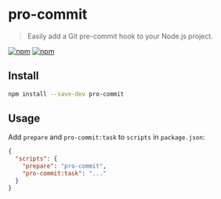 # pro-commit

> Easily add a Git pre-commit hook to your Node.js project.

[![npm](https://img.shields.io/npm/v/pro-commit.svg)](https://www.npmjs.com/package/pro-commit)
[![npm](https://img.shields.io/npm/dt/pro-commit.svg)](https://www.npmjs.com/package/pro-commit)

## Install

```sh
npm install --save-dev pro-commit
```

## Usage

Add `prepare` and `pro-commit:task` to `scripts` in `package.json`:

```json
{
  "scripts": {
    "prepare": "pro-commit",
    "pro-commit:task": "..."
  }
}
```
